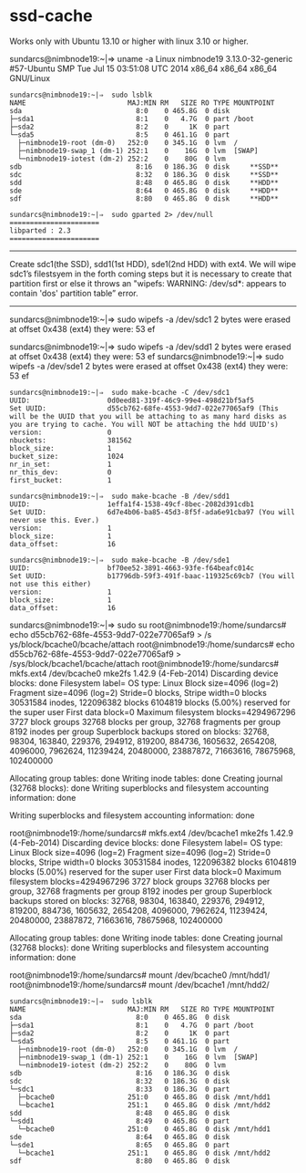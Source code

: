 ssd-cache
=========


Works only with Ubuntu 13.10 or higher with linux 3.10 or higher.


sundarcs@nimbnode19:~|⇒  uname -a
Linux nimbnode19 3.13.0-32-generic #57-Ubuntu SMP Tue Jul 15 03:51:08 UTC 2014 x86_64 x86_64 x86_64 GNU/Linux

```
sundarcs@nimbnode19:~|⇒  sudo lsblk
NAME                         MAJ:MIN RM   SIZE RO TYPE MOUNTPOINT
sda                            8:0    0 465.8G  0 disk
├─sda1                         8:1    0   4.7G  0 part /boot
├─sda2                         8:2    0     1K  0 part
└─sda5                         8:5    0 461.1G  0 part
  ├─nimbnode19-root (dm-0)   252:0    0 345.1G  0 lvm  /
  ├─nimbnode19-swap_1 (dm-1) 252:1    0    16G  0 lvm  [SWAP]
  └─nimbnode19-iotest (dm-2) 252:2    0    80G  0 lvm
sdb                            8:16   0 186.3G  0 disk     **SSD**
sdc                            8:32   0 186.3G  0 disk     **SSD**
sdd                            8:48   0 465.8G  0 disk     **HDD**
sde                            8:64   0 465.8G  0 disk     **HDD**
sdf                            8:80   0 465.8G  0 disk     **HDD**
```

```
sundarcs@nimbnode19:~|⇒  sudo gparted 2> /dev/null
======================
libparted : 2.3
======================
```

***
Create sdc1(the SSD), sdd1(1st HDD), sde1(2nd HDD) with ext4. We will wipe sdc1’s filestsyem in the forth coming steps but it is necessary to create that partition first or else it throws an "wipefs: WARNING: /dev/sd*: appears to contain 'dos' partition table” error.
***


sundarcs@nimbnode19:~|⇒  sudo wipefs -a /dev/sdc1
2 bytes were erased at offset 0x438 (ext4)
they were: 53 ef

sundarcs@nimbnode19:~|⇒  sudo wipefs -a /dev/sdd1
2 bytes were erased at offset 0x438 (ext4)
they were: 53 ef
sundarcs@nimbnode19:~|⇒  sudo wipefs -a /dev/sde1
2 bytes were erased at offset 0x438 (ext4)
they were: 53 ef

```
sundarcs@nimbnode19:~|⇒  sudo make-bcache -C /dev/sdc1
UUID:                   0d0eed81-319f-46c9-99e4-498d21bf5af5
Set UUID:               d55cb762-68fe-4553-9dd7-022e77065af9 (This will be the UUID that you will be attaching to as many hard disks as you are trying to cache. You will NOT be attaching the hdd UUID's)
version:                0
nbuckets:               381562
block_size:             1
bucket_size:            1024
nr_in_set:              1
nr_this_dev:            0
first_bucket:           1

sundarcs@nimbnode19:~|⇒  sudo make-bcache -B /dev/sdd1
UUID:                   1effa1f4-1538-49cf-8bec-2082d391cdb1
Set UUID:               6d7e4b06-ba85-45d3-8f5f-ada6e91cba97 (You will never use this. Ever.)
version:                1
block_size:             1
data_offset:            16

sundarcs@nimbnode19:~|⇒  sudo make-bcache -B /dev/sde1
UUID:                   bf70ee52-3891-4663-93fe-f64beafc014c
Set UUID:               b17796db-59f3-491f-baac-119325c69cb7 (You will not use this either)
version:                1
block_size:             1
data_offset:            16
```

sundarcs@nimbnode19:~|⇒  sudo su
root@nimbnode19:/home/sundarcs# echo d55cb762-68fe-4553-9dd7-022e77065af9 > /s
ys/block/bcache0/bcache/attach
root@nimbnode19:/home/sundarcs# echo d55cb762-68fe-4553-9dd7-022e77065af9 > /sys/block/bcache1/bcache/attach
root@nimbnode19:/home/sundarcs# mkfs.ext4 /dev/bcache0
mke2fs 1.42.9 (4-Feb-2014)
Discarding device blocks: done
Filesystem label=
OS type: Linux
Block size=4096 (log=2)
Fragment size=4096 (log=2)
Stride=0 blocks, Stripe width=0 blocks
30531584 inodes, 122096382 blocks
6104819 blocks (5.00%) reserved for the super user
First data block=0
Maximum filesystem blocks=4294967296
3727 block groups
32768 blocks per group, 32768 fragments per group
8192 inodes per group
Superblock backups stored on blocks:
        32768, 98304, 163840, 229376, 294912, 819200, 884736, 1605632, 2654208,
        4096000, 7962624, 11239424, 20480000, 23887872, 71663616, 78675968,
        102400000

Allocating group tables: done
Writing inode tables: done
Creating journal (32768 blocks): done
Writing superblocks and filesystem accounting information: done

Writing superblocks and filesystem accounting information: done

root@nimbnode19:/home/sundarcs# mkfs.ext4 /dev/bcache1
mke2fs 1.42.9 (4-Feb-2014)
Discarding device blocks: done
Filesystem label=
OS type: Linux
Block size=4096 (log=2)
Fragment size=4096 (log=2)
Stride=0 blocks, Stripe width=0 blocks
30531584 inodes, 122096382 blocks
6104819 blocks (5.00%) reserved for the super user
First data block=0
Maximum filesystem blocks=4294967296
3727 block groups
32768 blocks per group, 32768 fragments per group
8192 inodes per group
Superblock backups stored on blocks:
        32768, 98304, 163840, 229376, 294912, 819200, 884736, 1605632, 2654208,
        4096000, 7962624, 11239424, 20480000, 23887872, 71663616, 78675968,
        102400000

Allocating group tables: done
Writing inode tables: done
Creating journal (32768 blocks): done
Writing superblocks and filesystem accounting information: done

root@nimbnode19:/home/sundarcs# mount /dev/bcache0 /mnt/hdd1/
root@nimbnode19:/home/sundarcs# mount /dev/bcache1 /mnt/hdd2/

```
sundarcs@nimbnode19:~|⇒  sudo lsblk
NAME                         MAJ:MIN RM   SIZE RO TYPE MOUNTPOINT
sda                            8:0    0 465.8G  0 disk
├─sda1                         8:1    0   4.7G  0 part /boot
├─sda2                         8:2    0     1K  0 part
└─sda5                         8:5    0 461.1G  0 part
  ├─nimbnode19-root (dm-0)   252:0    0 345.1G  0 lvm  /
  ├─nimbnode19-swap_1 (dm-1) 252:1    0    16G  0 lvm  [SWAP]
  └─nimbnode19-iotest (dm-2) 252:2    0    80G  0 lvm
sdb                            8:16   0 186.3G  0 disk
sdc                            8:32   0 186.3G  0 disk
└─sdc1                         8:33   0 186.3G  0 part
  ├─bcache0                  251:0    0 465.8G  0 disk /mnt/hdd1
  └─bcache1                  251:1    0 465.8G  0 disk /mnt/hdd2
sdd                            8:48   0 465.8G  0 disk
└─sdd1                         8:49   0 465.8G  0 part
  └─bcache0                  251:0    0 465.8G  0 disk /mnt/hdd1
sde                            8:64   0 465.8G  0 disk
└─sde1                         8:65   0 465.8G  0 part
  └─bcache1                  251:1    0 465.8G  0 disk /mnt/hdd2
sdf                            8:80   0 465.8G  0 disk
```